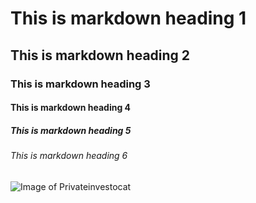 # This is markdown heading 1
## This is markdown heading 2
### This is markdown heading 3
#### This is markdown heading 4
##### This is markdown heading 5
###### This is markdown heading 6


![Image of Privateinvestocat](https://octodex.github.com/images/privateinvestocat.jpg)

